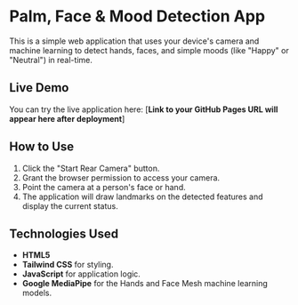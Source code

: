 # **Palm, Face & Mood Detection App**

This is a simple web application that uses your device's camera and machine learning to detect hands, faces, and simple moods (like "Happy" or "Neutral") in real-time.

## **Live Demo**

You can try the live application here: \[**Link to your GitHub Pages URL will appear here after deployment**\]

## **How to Use**

1. Click the "Start Rear Camera" button.  
2. Grant the browser permission to access your camera.  
3. Point the camera at a person's face or hand.  
4. The application will draw landmarks on the detected features and display the current status.

## **Technologies Used**

* **HTML5**  
* **Tailwind CSS** for styling.  
* **JavaScript** for application logic.  
* **Google MediaPipe** for the Hands and Face Mesh machine learning models.